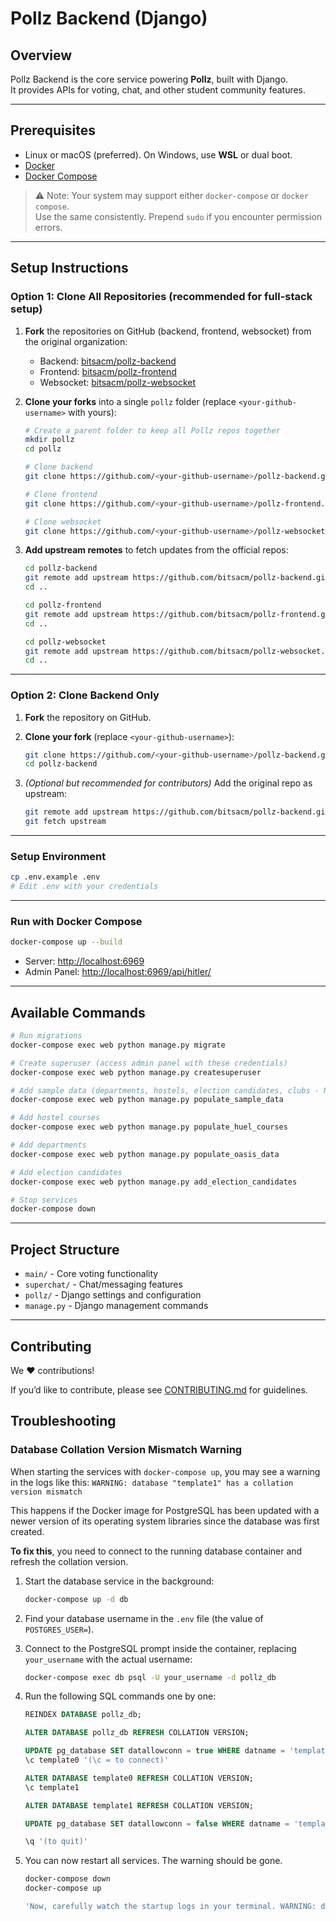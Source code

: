 # Pollz Backend (Django)

## Overview
Pollz Backend is the core service powering **Pollz**, built with Django.  
It provides APIs for voting, chat, and other student community features.

---

## Prerequisites
- Linux or macOS (preferred). On Windows, use **WSL** or dual boot.
- [Docker](https://docs.docker.com/get-docker/)
- [Docker Compose](https://docs.docker.com/compose/)

> ⚠️ Note: Your system may support either `docker-compose` or `docker compose`.  
> Use the same consistently. Prepend `sudo` if you encounter permission errors.

---

## Setup Instructions

### Option 1: Clone All Repositories (recommended for full-stack setup)

1. **Fork** the repositories on GitHub (backend, frontend, websocket) from the original organization:  

   * Backend: [bitsacm/pollz-backend](https://github.com/bitsacm/pollz-backend)  
   * Frontend: [bitsacm/pollz-frontend](https://github.com/bitsacm/pollz-frontend)  
   * Websocket: [bitsacm/pollz-websocket](https://github.com/bitsacm/pollz-websocket)  

2. **Clone your forks** into a single `pollz` folder (replace `<your-github-username>` with yours):

   ```bash
   # Create a parent folder to keep all Pollz repos together
   mkdir pollz
   cd pollz

   # Clone backend
   git clone https://github.com/<your-github-username>/pollz-backend.git

   # Clone frontend
   git clone https://github.com/<your-github-username>/pollz-frontend.git

   # Clone websocket
   git clone https://github.com/<your-github-username>/pollz-websocket.git

3. **Add upstream remotes** to fetch updates from the official repos:

   ```bash
   cd pollz-backend
   git remote add upstream https://github.com/bitsacm/pollz-backend.git
   cd ..

   cd pollz-frontend
   git remote add upstream https://github.com/bitsacm/pollz-frontend.git
   cd ..

   cd pollz-websocket
   git remote add upstream https://github.com/bitsacm/pollz-websocket.git
   cd ..
   ```

---

### Option 2: Clone Backend Only

1. **Fork** the repository on GitHub.

2. **Clone your fork** (replace `<your-github-username>`):

   ```bash
   git clone https://github.com/<your-github-username>/pollz-backend.git
   cd pollz-backend
   ```

3. *(Optional but recommended for contributors)* Add the original repo as upstream:

   ```bash
   git remote add upstream https://github.com/bitsacm/pollz-backend.git
   git fetch upstream
   ```

---

### Setup Environment

```bash
cp .env.example .env
# Edit .env with your credentials
```

---

### Run with Docker Compose

```bash
docker-compose up --build
```

* Server: [http://localhost:6969](http://localhost:6969)
* Admin Panel: [http://localhost:6969/api/hitler/](http://localhost:6969/api/hitler)

---

## Available Commands

```bash
# Run migrations
docker-compose exec web python manage.py migrate

# Create superuser (access admin panel with these credentials)
docker-compose exec web python manage.py createsuperuser

# Add sample data (departments, hostels, election candidates, clubs - NO votes)
docker-compose exec web python manage.py populate_sample_data

# Add hostel courses
docker-compose exec web python manage.py populate_huel_courses

# Add departments
docker-compose exec web python manage.py populate_oasis_data

# Add election candidates
docker-compose exec web python manage.py add_election_candidates

# Stop services
docker-compose down
```
---

## Project Structure

* `main/` - Core voting functionality
* `superchat/` - Chat/messaging features
* `pollz/` - Django settings and configuration
* `manage.py` - Django management commands

---

## Contributing

We ❤️ contributions!

If you’d like to contribute, please see [CONTRIBUTING.md](./CONTRIBUTING.md) for guidelines.

## Troubleshooting

### Database Collation Version Mismatch Warning

When starting the services with `docker-compose up`, you may see a warning in the logs like this:
`WARNING: database "template1" has a collation version mismatch`

This happens if the Docker image for PostgreSQL has been updated with a newer version of its operating system libraries since the database was first created.

**To fix this**, you need to connect to the running database container and refresh the collation version.

1.  Start the database service in the background:
    ```bash command
    docker-compose up -d db
    ```

2.  Find your database username in the `.env` file (the value of `POSTGRES_USER=`).

3.  Connect to the PostgreSQL prompt inside the container, replacing `your_username` with the actual username:
    ```bash
    docker-compose exec db psql -U your_username -d pollz_db
    ```

4.  Run the following SQL commands one by one:
    ```sql
    REINDEX DATABASE pollz_db;

    ALTER DATABASE pollz_db REFRESH COLLATION VERSION;

    UPDATE pg_database SET datallowconn = true WHERE datname = 'template0';
    \c template0 '(\c = to connect)'

    ALTER DATABASE template0 REFRESH COLLATION VERSION;
    \c template1

    ALTER DATABASE template1 REFRESH COLLATION VERSION;

    UPDATE pg_database SET datallowconn = false WHERE datname = 'template0';

    \q '(to quit)'
    ```

5.  You can now restart all services. The warning should be gone.
    ```bash
    docker-compose down
    docker-compose up

    'Now, carefully watch the startup logs in your terminal. WARNING: database ... has a collation version mismatch message should no longer appear. If its gone, you have successfully fixed the issue!'
    ```
